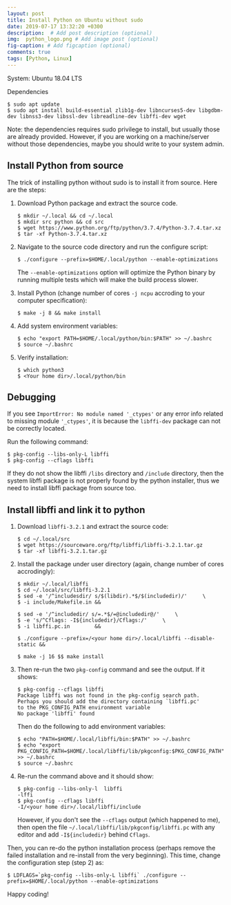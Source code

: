 ```yaml
---
layout: post
title: Install Python on Ubuntu without sudo
date: 2019-07-17 13:32:20 +0300
description:  # Add post description (optional)
img:  python_logo.png # Add image post (optional)
fig-caption: # Add figcaption (optional)
comments: true
tags: [Python, Linux]
---
```


System: Ubuntu 18.04 LTS

Dependencies 

``` 
$ sudo apt update
$ sudo apt install build-essential zlib1g-dev libncurses5-dev libgdbm-dev libnss3-dev libssl-dev libreadline-dev libffi-dev wget 
```

Note: the dependencies requires sudo privilege to install, but usually those are already provided. However, if you are working on a machine/server without those dependencies, maybe you should write to your system admin.

## Install Python from source

The trick of installing python without sudo is to install it from source. Here are the steps:

1. Download Python package and extract the source code.

    ```
    $ mkdir ~/.local && cd ~/.local
    $ mkdir src python && cd src
    $ wget https://www.python.org/ftp/python/3.7.4/Python-3.7.4.tar.xz 
    $ tar -xf Python-3.7.4.tar.xz
    ```

2. Navigate to the source code directory and run the configure script:

    ```
    $ ./configure --prefix=$HOME/.local/python --enable-optimizations 
    ```

    The `--enable-optimizations` option will optimize the Python binary by running multiple tests which will make the build process slower.

3. Install Python (change number of cores `-j ncpu` accroding to your computer specification):

    ```
    $ make -j 8 && make install
    ```

4. Add system environment variables:

    ```
    $ echo "export PATH=$HOME/.local/python/bin:$PATH" >> ~/.bashrc
    $ source ~/.bashrc
    ```

5. Verify installation:

     ```
     $ which python3
     $ <Your home dir>/.local/python/bin
     ```

## Debugging

If you see `ImportError: No module named '_ctypes'` or any error info related to missing module `'_ctypes'`, it is because the `libffi-dev` package can not be correctly located. 

Run the following command:

```
$ pkg-config --libs-only-L libffi
$ pkg-config --cflags libffi
```

If they do not show the libffi `/libs` directory and `/include` directory, then the system libffi package is not properly found by the python installer, thus we need to install libffi package from source too.

## Install libffi and link it to python 

1. Download `libffi-3.2.1` and extract the source code:

    ```
    $ cd ~/.local/src 
    $ wget https://sourceware.org/ftp/libffi/libffi-3.2.1.tar.gz 
    $ tar -xf libffi-3.2.1.tar.gz
    ```

2. Install the package under user directory (again, change number of cores accrodingly):

    ```
    $ mkdir ~/.local/libffi
    $ cd ~/.local/src/libffi-3.2.1
    $ sed -e '/^includesdir/ s/$(libdir).*$/$(includedir)/'     \
    $ -i include/Makefile.in && 
    
    $ sed -e '/^includedir/ s/=.*$/=@includedir@/'     \
    $ -e 's/^Cflags: -I${includedir}/Cflags:/'     \
    $ -i libffi.pc.in        && 
    
    $ ./configure --prefix=/<your home dir>/.local/libffi --disable-static && 
    
    $ make -j 16 $$ make install
    ```

4. Then re-run the two `pkg-config` command and see the output. If it shows:

    ```
    $ pkg-config --cflags libffi
    Package libffi was not found in the pkg-config search path.
    Perhaps you should add the directory containing `libffi.pc'
    to the PKG_CONFIG_PATH environment variable
    No package 'libffi' found
    ```

    Then do the following to add environment variables:

    ```
    $ echo "PATH=$HOME/.local/libffi/bin:$PATH" >> ~/.bashrc
    $ echo "export PKG_CONFIG_PATH=$HOME/.local/libffi/lib/pkgconfig:$PKG_CONFIG_PATH" >> ~/.bashrc
    $ source ~/.bashrc
    ```

5. Re-run the command above and it should show:

    ```
    $ pkg-config --libs-only-l  libffi
    -lffi
    $ pkg-config --cflags libffi
    -I/<your home dir>/.local/libffi/include
    ```
    However, if you don't see the `--cflags` output (which happened to me), then open the file `~/.local/libffi/lib/pkgconfig/libffi.pc` with any editor and add `-I${includedir}` behind `Cflags`.

Then, you can re-do the python installation process (perhaps remove the failed installation and re-install from the very beginning). This time, change the configuration step (step 2) as:

```
$ LDFLAGS=`pkg-config --libs-only-L libffi` ./configure --prefix=$HOME/.local/python --enable-optimizations 
```

Happy coding!


